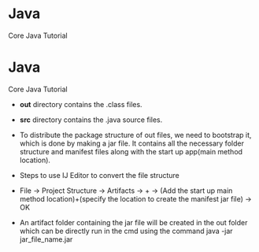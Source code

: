# Java
Core Java Tutorial

# Java
Core Java Tutorial

* **out** directory contains the .class files.
* **src** directory contains the .java source files.

* To distribute the package structure of out files, we need to bootstrap it, which is done by making a jar file. It contains all the necessary folder structure and manifest files along with the start up app(main method location).


* Steps to use IJ Editor to convert the file structure

* File -> Project Structure -> Artifacts -> + -> (Add the start up main method location)+(specify the location to create the manifest jar file) -> OK
* An artifact folder containing the jar file will be created in the out folder which can be directly run in the cmd using the command
     java -jar jar_file_name.jar
     
     
